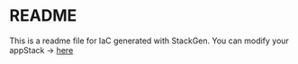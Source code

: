 # README
This is a readme file for IaC generated with StackGen.
You can modify your appStack -> [here](http://main.dev.stackgen.com/appstacks/7f13903d-2e77-47e6-8270-93b37549bc81)
